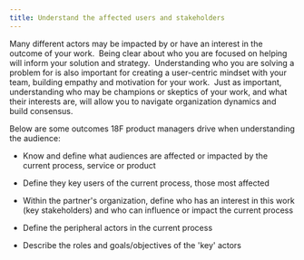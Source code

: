 ```yaml
---
title: Understand the affected users and stakeholders
---
```


Many different actors may be impacted by or have an interest in the outcome of your work.  Being clear about who you are focused on helping will inform your solution and strategy.  Understanding who you are solving a problem for is also important for creating a user-centric mindset with your team, building empathy and motivation for your work.  Just as important, understanding who may be champions or skeptics of your work, and what their interests are, will allow you to navigate organization dynamics and build consensus. 

Below are some outcomes 18F product managers drive when understanding the audience:

-   Know and define what audiences are affected or impacted by the current process, service or product

-   Define they key users of the current process, those most affected

-   Within the partner's organization, define who has an interest in this work (key stakeholders) and who can influence or impact the current process

-   Define the peripheral actors in the current process

-   Describe the roles and goals/objectives of the 'key' actors

